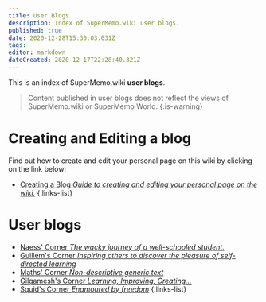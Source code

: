 ```yaml
---
title: User Blogs
description: Index of SuperMemo.wiki user blogs.
published: true
date: 2020-12-28T15:30:03.031Z
tags: 
editor: markdown
dateCreated: 2020-12-17T22:28:40.321Z
---
```


This is an index of SuperMemo.wiki **user blogs**.

> Content published in user blogs does not reflect the views of SuperMemo.wiki or SuperMemo World.
{.is-warning}

# Creating and Editing a blog

Find out how to create and edit your personal page on this wiki by clicking on the link below:

- [<span class="mdi mdi-playlist-edit mr-1"></span> Creating a Blog *Guide to creating and editing your personal page on the wiki.*](/blogs/creating-a-blog)
{.links-list}

# User blogs

<!-- - [<span style="color: black;" class="mdi mdi-message-arrow-right-outline mr-1"></span> Alexis' Man Cave *Work in progress.*](https://alexis.supermemo.wiki/) -->
- [<span style="color: black;" class="mdi mdi-message-arrow-right-outline mr-1"></span> Naess' Corner *The wacky journey of a well-schooled student.*](https://naess.supermemo.wiki/)
- [<span style="color: black;" class="mdi mdi-message-arrow-right-outline mr-1"></span> Guillem's Corner *Inspiring others to discover the pleasure of self-directed learning*](https://guillem.supermemo.wiki)
- [<span style="color: black;" class="mdi mdi-message-arrow-right-outline mr-1"></span> Maths' Corner *Non-descriptive generic text*](https://maths.supermemo.wiki)
- [<span style="color: black;" class="mdi mdi-message-arrow-right-outline mr-1"></span> Gilgamesh's Corner *Learning, Improving, Creating...*](https://gilgamesh.supermemo.wiki)
- [<span style="color: black;" class="mdi mdi-message-arrow-right-outline mr-1"></span> Squid's Corner *Enamoured by freedom*](https://squid.supermemo.wiki)
{.links-list}
